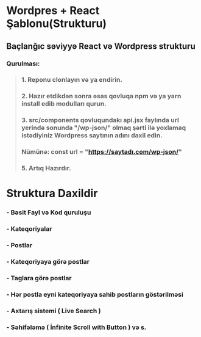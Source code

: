 # Wordpres + React Şablonu(Strukturu)
## Baçlanğıc səviyyə React və Wordpress strukturu

### Qurulması:

> ### 1. Reponu clonlayın və ya endirin.
> ### 2. Hazır etdikdən sonra əsas qovluqa npm və ya yarn install edib modulları qurun.
> ### 3. src/components qovluqundakı api.jsx faylında url yerində sonunda "/wp-json/" olmaq şərti ilə yoxlamaq istədiyiniz Wordpress saytının adını daxil edin.
> ### Nümünə: const url = "https://saytadı.com/wp-json/"
> ### 5. Artıq Hazırdır.

# Struktura Daxildir

### - Bəsit Fayl və Kod quruluşu
### - Kateqoriyalar
### - Postlar
### - Kateqoriyaya görə postlar
### - Taglara görə postlar
### - Hər postla eyni kateqoriyaya sahib postların göstərilməsi
### - Axtarış sistemi ( Live Search )
### - Səhifələmə ( İnfinite Scroll with Button ) və s.

